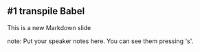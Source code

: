 ##  #1 transpile Babel

This is a new Markdown slide

note:
    Put your speaker notes here.
    You can see them pressing 's'.
